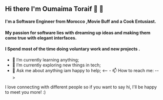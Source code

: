 ## Hi there I'm Oumaima Toraif :partying_face: :wave:

#### I'm a Software Engineer from Morocco ,Movie Buff and a Cook Entusiast.
#### My passion for software lies with dreaming up ideas and making them come true with elegant interfaces.
#### I Spend most of the time doing voluntary work and new projects .


- 🌱 I’m currently learning anything;
- 🔭 I’m currently exploring new things in tech;
- 💬 Ask me about anything iam happy to help;
<-- - 📫 How to reach me: -->

 I love connecting with different people so if you want to say hi, I'll be happy to meet you more! :)


